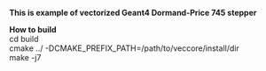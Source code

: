 **This is example of vectorized Geant4 Dormand-Price 745 stepper**

**How to build**  
cd build  
cmake ../ -DCMAKE_PREFIX_PATH=/path/to/veccore/install/dir  
make -j7
